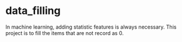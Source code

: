 # data_filling
In machine learning, adding statistic features is always necessary.  This project is to fill the items that are not record as 0. 
